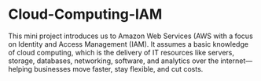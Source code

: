 # Cloud-Computing-IAM
This mini project introduces us to Amazon Web Services (AWS with a focus on Identity and Access Management (IAM). It assumes a basic knowledge of cloud computing, which is the delivery of IT resources like servers, storage, databases, networking, software, and analytics over the internet—helping businesses move faster, stay flexible, and cut costs.
